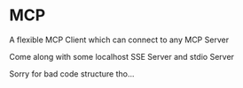 # MCP
A flexible MCP Client which can connect to any MCP Server

Come along with some localhost SSE Server and stdio Server

Sorry for bad code structure tho...
